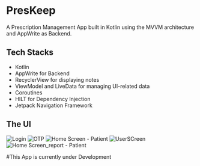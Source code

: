 
# PresKeep

A Prescription Management App built in Kotlin using the MVVM architecture and AppWrite as Backend.

## Tech Stacks
- Kotlin
- AppWrite for Backend
- RecyclerView for displaying notes
- ViewModel and LiveData for managing UI-related data
- Coroutines
- HILT for Dependency Injection
- Jetpack Navigation Framework

## The UI
![Login](https://github.com/GeekLord04/PresKeep/assets/84928799/0d010301-5144-46ff-8f4b-35d728dced98)
![OTP](https://github.com/GeekLord04/PresKeep/assets/84928799/e8889a5b-1315-413c-87ce-960009b86fce)
![Home Screen - Patient](https://github.com/GeekLord04/PresKeep/assets/84928799/494e520c-97c8-4f8c-8bc2-b9c69ce90f5b)
![UserSCreen](https://github.com/GeekLord04/PresKeep/assets/84928799/8245f9b5-fff4-46b9-bf98-24dc0b855e9a)
![Home Screen_report - Patient](https://github.com/GeekLord04/PresKeep/assets/84928799/bdf695af-eea7-4ce8-a809-76b803d56321)

#This  App is currently under Development

